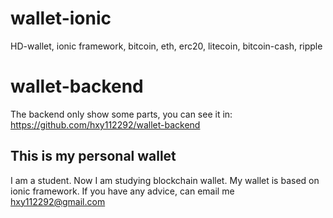 # wallet-ionic
HD-wallet, ionic framework, bitcoin, eth, erc20, litecoin, bitcoin-cash, ripple

# wallet-backend
The backend only show some parts, you can see it in: https://github.com/hxy112292/wallet-backend
## This is my personal wallet

I am a student. Now I am studying blockchain wallet.
My wallet is based on ionic framework.
If you have any advice, can email me [hxy112292@gmail.com](hxy112292@gmail.com)
